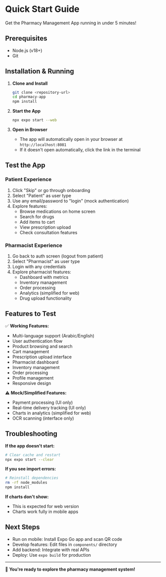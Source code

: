 # Quick Start Guide

Get the Pharmacy Management App running in under 5 minutes!

## Prerequisites
- Node.js (v18+)
- Git

## Installation & Running

1. **Clone and Install**
   ```bash
   git clone <repository-url>
   cd pharmacy-app
   npm install
   ```

2. **Start the App**
   ```bash
   npx expo start --web
   ```

3. **Open in Browser**
   - The app will automatically open in your browser at `http://localhost:8081`
   - If it doesn't open automatically, click the link in the terminal

## Test the App

### Patient Experience
1. Click "Skip" or go through onboarding
2. Select "Patient" as user type
3. Use any email/password to "login" (mock authentication)
4. Explore features:
   - Browse medications on home screen
   - Search for drugs
   - Add items to cart
   - View prescription upload
   - Check consultation features

### Pharmacist Experience
1. Go back to auth screen (logout from patient)
2. Select "Pharmacist" as user type
3. Login with any credentials
4. Explore pharmacist features:
   - Dashboard with metrics
   - Inventory management
   - Order processing
   - Analytics (simplified for web)
   - Drug upload functionality

## Features to Test

✅ **Working Features:**
- Multi-language support (Arabic/English)
- User authentication flow
- Product browsing and search
- Cart management
- Prescription upload interface
- Pharmacist dashboard
- Inventory management
- Order processing
- Profile management
- Responsive design

⚠️ **Mock/Simplified Features:**
- Payment processing (UI only)
- Real-time delivery tracking (UI only)
- Charts in analytics (simplified for web)
- OCR scanning (interface only)

## Troubleshooting

**If the app doesn't start:**
```bash
# Clear cache and restart
npx expo start --clear
```

**If you see import errors:**
```bash
# Reinstall dependencies
rm -rf node_modules
npm install
```

**If charts don't show:**
- This is expected for web version
- Charts work fully in mobile apps

## Next Steps

- Run on mobile: Install Expo Go app and scan QR code
- Develop features: Edit files in `components/` directory  
- Add backend: Integrate with real APIs
- Deploy: Use `expo build` for production

---

🎉 **You're ready to explore the pharmacy management system!**